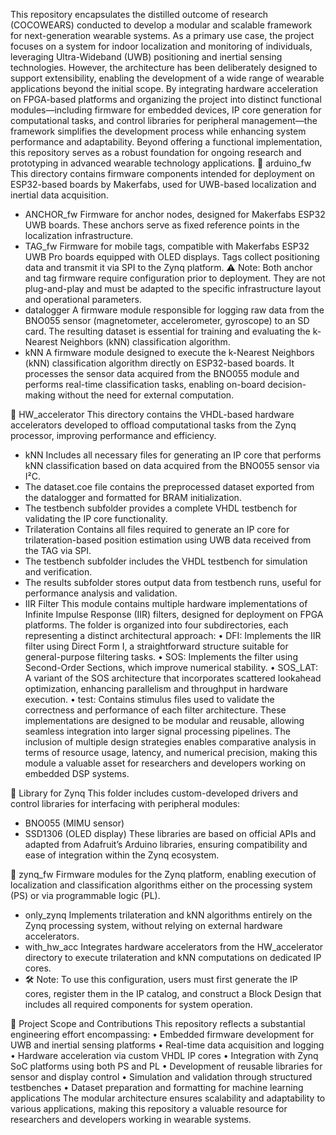 This repository encapsulates the distilled outcome of research (COCOWEARS) conducted to develop a modular and scalable framework for next-generation wearable systems.
As a primary use case, the project focuses on a system for indoor localization and monitoring of individuals, leveraging Ultra-Wideband (UWB) positioning and inertial sensing technologies. However, the architecture has been deliberately designed to support extensibility, enabling the development of a wide range of wearable applications beyond the initial scope.
By integrating hardware acceleration on FPGA-based platforms and organizing the project into distinct functional modules—including firmware for embedded devices, IP core generation for computational tasks, and control libraries for peripheral management—the framework simplifies the development process while enhancing system performance and adaptability.
Beyond offering a functional implementation, this repository serves as a robust foundation for ongoing research and prototyping in advanced wearable technology applications.
📂 arduino_fw
This directory contains firmware components intended for deployment on ESP32-based boards by Makerfabs, used for UWB-based localization and inertial data acquisition.
-	ANCHOR_fw
Firmware for anchor nodes, designed for Makerfabs ESP32 UWB boards. These anchors serve as fixed reference points in the localization infrastructure.
-	TAG_fw
Firmware for mobile tags, compatible with Makerfabs ESP32 UWB Pro boards equipped with OLED displays. Tags collect positioning data and transmit it via SPI to the Zynq platform.
⚠️ Note: Both anchor and tag firmware require configuration prior to deployment. They are not plug-and-play and must be adapted to the specific infrastructure layout and operational parameters.
-	datalogger
A firmware module responsible for logging raw data from the BNO055 sensor (magnetometer, accelerometer, gyroscope) to an SD card. The resulting dataset is essential for training and evaluating the k-Nearest Neighbors (kNN) classification algorithm.
-	kNN
A firmware module designed to execute the k-Nearest Neighbors (kNN) classification algorithm directly on ESP32-based boards. It processes the sensor data acquired from the BNO055 module and performs real-time classification tasks, enabling on-board decision-making without the need for external computation.


📂 HW_accelerator
This directory contains the VHDL-based hardware accelerators developed to offload computational tasks from the Zynq processor, improving performance and efficiency.

-	kNN
Includes all necessary files for generating an IP core that performs kNN classification based on data acquired from the BNO055 sensor via I²C.
- The dataset.coe file contains the preprocessed dataset exported from the datalogger and formatted for BRAM initialization.
- The testbench subfolder provides a complete VHDL testbench for validating the IP core functionality.
-	Trilateration
Contains all files required to generate an IP core for trilateration-based position estimation using UWB data received from the TAG via SPI.
- The testbench subfolder includes the VHDL testbench for simulation and verification.
- The results subfolder stores output data from testbench runs, useful for performance analysis and validation.
-	IIR Filter
This module contains multiple hardware implementations of Infinite Impulse Response (IIR) filters, designed for deployment on FPGA platforms. The folder is organized into four subdirectories, each representing a distinct architectural approach:
•	DFI: Implements the IIR filter using Direct Form I, a straightforward structure suitable for general-purpose filtering tasks.
•	SOS: Implements the filter using Second-Order Sections, which improve numerical stability.
•	SOS_LAT: A variant of the SOS architecture that incorporates scattered lookahead optimization, enhancing parallelism and throughput in hardware execution.
•	test: Contains stimulus files used to validate the correctness and performance of each filter architecture.
These implementations are designed to be modular and reusable, allowing seamless integration into larger signal processing pipelines. The inclusion of multiple design strategies enables comparative analysis in terms of resource usage, latency, and numerical precision, making this module a valuable asset for researchers and developers working on embedded DSP systems.

📂 Library for Zynq
This folder includes custom-developed drivers and control libraries for interfacing with peripheral modules:
- BNO055 (MIMU sensor)
- SSD1306 (OLED display)
These libraries are based on official APIs and adapted from Adafruit’s Arduino libraries, ensuring compatibility and ease of integration within the Zynq ecosystem.


📂 zynq_fw
Firmware modules for the Zynq platform, enabling execution of localization and classification algorithms either on the processing system (PS) or via programmable logic (PL).
- only_zynq
Implements trilateration and kNN algorithms entirely on the Zynq processing system, without relying on external hardware accelerators. 
- with_hw_acc
Integrates hardware accelerators from the HW_accelerator directory to execute trilateration and kNN computations on dedicated IP cores.
- 🛠️ Note: To use this configuration, users must first generate the IP cores, register them in the IP catalog, and construct a Block Design that includes all required components for system operation.

🧠 Project Scope and Contributions
This repository reflects a substantial engineering effort encompassing:
•	Embedded firmware development for UWB and inertial sensing platforms
•	Real-time data acquisition and logging
•	Hardware acceleration via custom VHDL IP cores
•	Integration with Zynq SoC platforms using both PS and PL
•	Development of reusable libraries for sensor and display control
•	Simulation and validation through structured testbenches
•	Dataset preparation and formatting for machine learning applications
The modular architecture ensures scalability and adaptability to various applications, making this repository a valuable resource for researchers and developers working in wearable systems. 

